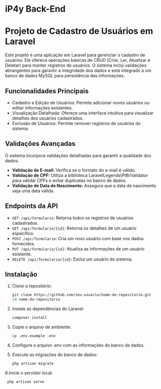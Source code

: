 # iP4y Back-End
# Projeto de Cadastro de Usuários em Laravel

Este projeto é uma aplicação em Laravel para gerenciar o cadastro de usuários. Ele oferece operações básicas de CRUD (Criar, Ler, Atualizar e Deletar) para manter registros de usuários. O sistema inclui validações abrangentes para garantir a integridade dos dados e está integrado a um banco de dados MySQL para persistência das informações.

## Funcionalidades Principais

- Cadastro e Edição de Usuários: Permite adicionar novos usuários ou editar informações existentes.
- Visualização Detalhada: Oferece uma interface intuitiva para visualizar detalhes dos usuários cadastrados.
- Exclusão de Usuários: Permite remover registros de usuários do sistema.

## Validações Avançadas

O sistema incorpora validações detalhadas para garantir a qualidade dos dados:

- **Validação de E-mail:** Verifica se o formato do e-mail é válido.
- **Validação de CPF:** Utiliza a biblioteca LaravelLegends\PtBrValidator para validar CPFs e evitar duplicatas no banco de dados.
- **Validação de Data de Nascimento:** Assegura que a data de nascimento seja uma data válida.

## Endpoints da API

- `GET /api/formulario`: Retorna todos os registros de usuários cadastrados.
- `GET /api/formulario/{id}`: Retorna os detalhes de um usuário específico.
- `POST /api/formulario`: Cria um novo usuário com base nos dados fornecidos.
- `PUT /api/formulario/{id}`: Atualiza as informações de um usuário existente.
- `DELETE /api/formulario/{id}`: Exclui um usuário do sistema.

## Instalação

1. Clone o repositório:

   ```bash
   git clone https://github.com/seu-usuario/nome-do-repositorio.git
   cd nome-do-repositorio
2. Instale as dependências do Laravel:
     ```bash
   composer install

3. Copie o arquivo de ambiente:

    ```bash
    cp .env.example .env

4. Configure o arquivo .env com as informações do banco de dados.

5. Execute as migrações do banco de dados:
    ```bash
   php artisan migrate

6.Inicie o servidor local:
   ```bash
    php artisan serve
